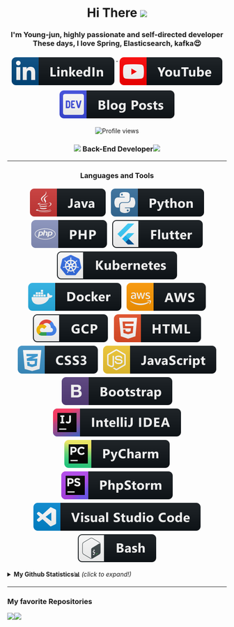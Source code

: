 <div align="center">
  <h1>Hi There <img src="https://media.giphy.com/media/hvRJCLFzcasrR4ia7z/giphy.gif" width="25px"></h1>
  
  <h3> I'm Young-jun, highly passionate and self-directed developer<br/>These days, I love Spring, Elasticsearch, kafka😍</h3>
</div>

<p align="center">
  <a href="https://www.linkedin.com/in/youngjun-park/">
    <img src="svg/social/linkedin.svg" alt="linkedin" style="vertical-align:top; margin:6px 4px">
  </a>  
  <a href="https://www.youtube.com/channel/UCkfCmrKGHYkgc7TXi0GbR6w?view_as=subscriber">
    <img src="svg/streaming/youtube.svg" alt="youtube" style="vertical-align:top; margin:6px 4px">
  </a>  
   <a href="https://dev-youngjun.tistory.com/">
    <img src="svg/blogs/devto.svg" alt="dev.to" style="vertical-align:top; margin:6px 4px">
  </a>
</p>

<div align="center">
  
  ![Profile views](https://gpvc.arturio.dev/jun108059)  

  <h3><img src="https://media.giphy.com/media/WUlplcMpOCEmTGBtBW/giphy.gif" width="30"> Back-End Developer<img src="https://media.giphy.com/media/WUlplcMpOCEmTGBtBW/giphy.gif" width="30"></h3>

</div>

---

<div align="center">
  <h3>Languages and Tools</h3>
</div>

<p align="center">

  <img src="svg/dev/languages/java.svg" alt="java" style="vertical-align:top; margin:4px">   
  <img src="svg/dev/languages/python.svg" alt="python" style="vertical-align:top; margin:4px">
  <img src="svg/dev/languages/php.svg" alt="php" style="vertical-align:top; margin:4px">

  <img src="svg/dev/frameworks/flutter.svg" alt="flutter" style="vertical-align:top; margin:4px">


  <img src="svg/dev/services/kubernetes.svg" alt="kubernetes" style="vertical-align:top; margin:4px">
  <img src="svg/dev/tools/docker.svg" alt="docker" style="vertical-align:top; margin:4px">
  <img src="svg/dev/services/aws.svg" alt="aws" style="vertical-align:top; margin:4px">
  <img src="svg/dev/services/gcp.svg" alt="gcp" style="vertical-align:top; margin:4px">


  <img src="svg/dev/languages/html.svg" alt="html" style="vertical-align:top; margin:4px">    
  <img src="svg/dev/languages/css3.svg" alt="css3" style="vertical-align:top; margin:4px">
    <img src="svg/dev/languages/js.svg" alt="js" style="vertical-align:top; margin:4px">
  <img src="svg/dev/frameworks/bootstrap.svg" alt="bootstrap" style="vertical-align:top; margin:4px">    

  <img src="svg/dev/tools/jetbrains_intellij.svg" alt="jetbrains_intellij" style="vertical-align:top; margin:4px">
  <img src="svg/dev/tools/jetbrains_pycharm.svg" alt="jetbrains_intellij" style="vertical-align:top; margin:4px">
  <img src="svg/dev/tools/jetbrains_phpstorm.svg" alt="jetbrains_phpstorm" style="vertical-align:top; margin:4px">
  <img src="svg/dev/tools/visualstudio_code.svg" alt="vscode" style="vertical-align:top; margin:4px">
  <img src="svg/dev/tools/bash.svg" alt="bash" style="vertical-align:top; margin:4px">
  

</p>


<details>
<summary> <b> My Github Statistics📊 </b> <i>(click to expand!)</i> </summary>
  <br />
  
 [![Youngjun's github stats](https://github-readme-stats.vercel.app/api?username=jun108059&theme=dracula&show_icons=true)](https://github.com/syauqi/learnify)
 
  </details>

---

<h3> My favorite Repositories </h3>

<a href="https://github.com/jun108059/til">
  <img align="left" src="https://github-readme-stats.vercel.app/api/pin/?username=jun108059&repo=til&theme=vue&show_icons=true" />
</a>
</p>
<a href="https://github.com/jun108059/Membership-System">
  <img align="left" src="https://github-readme-stats.vercel.app/api/pin/?username=jun108059&repo=membership-system&theme=vue&show_icons=true" />
</a>




